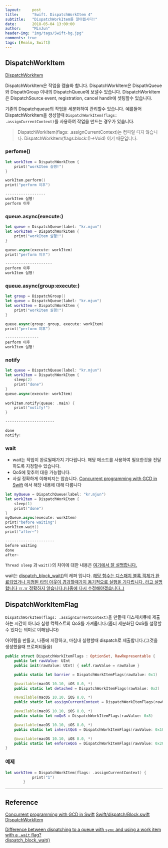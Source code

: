 ```yaml
---
layout:     post
title:      "Swift. DispatchWorkItem 4"
subtitle:   "DispatchWorkItem를 알아봅시다!"
date:       2018-05-04 13:00:00
author:     "MinJun"
header-img: "img/tags/Swift-bg.jpg"
comments: true 
tags: [Realm, Swift]
---
```


## DispatchWorkItem

[DispatchWorkItem](https://developer.apple.com/documentation/dispatch/dispatchworkitem)

DispatchWorkItem은 작업을 캡슐화 합니다. DispatchWorkItem은 DispathQueue와 DispathGroup 이내의 DispatchQueue에 보낼수 있습니다. DispatchWorkItem은 DispatchSource event, registration, cancel handlr에 셋팅할수 있습니다. 

기존의 Dispatchqueue의 작업을 세분화하여 관리할수 있습니다. 예를들어 DispatchWorkItem을 생성할때 `DispatchWorkItem(flags: .assignCurrentContext)`를 사용하여 작업을 만드는 경우가 있습니다. 

> DispatchWorkItem(flags: .assignCurrentContext)는 컴파일 디지 않습니다. DispatchWorkItem(flags:block:()->Void) 이기 때문입니다.

### perfome()

```swift
let workItem = DispatchWorkItem {
    print("workItem 실행!")
}

workItem.perform()
print("perform 이후")

------------------
workItem 실행!
perform 이후
```

### queue.async(execute:)

```swift
let queue = DispatchQueue(label: "kr.mjun")
let workItem = DispatchWorkItem {
    print("workItem 실행!")
}

queue.async(execute: workItem)
print("perform 이후")

---------------------
perform 이후
workItem 실행!
```

### queue.async(group:execute:)

```swift
let group = DispatchGroup()
let queue = DispatchQueue(label: "kr.mjun")
let workItem = DispatchWorkItem {
    print("workItem 실행!")
}

queue.async(group: group, execute: workItem)
print("perform 이후")

---------------
perform 이후
workItem 실행!
```

### notify

```swift
let queue = DispatchQueue(label: "kr.mjun")
let workItem = DispatchWorkItem {
    sleep(2)
    print("done")
}
queue.async(execute: workItem)
    
workItem.notify(queue: .main) {
    print("notify!")
}

----------------------

done
notify!
```

### wait

- wait는 작업이 완료될때가지 기다립니다. 해당 메소드를 사용하여 필요한것을 전달하도록 지정할수 있습니다. 
- QoS에 맞추어 대응 가능합니다. 
- 사실 정확하게 이해되지는 않습니다. [Concurrent programming with GCD in Swift](https://developer.apple.com/videos/play/wwdc2016/720/?time=881) 에서 해당 내용에 대해 다룹니다

```swift
let myQueue = DispatchQueue(label: "kr.mjun")
let workItem = DispatchWorkItem {
    sleep(1)
    print("done")
}
myQueue.async(execute: workItem)
print("before waiting")
workItem.wait()
print("after~")

----------------------
before waiting
done
after~
```

`Thread sleep` 과 `wait()`의 차이에 대한 내용은 [여기에서 잘 설명합니다.](https://stackoverflow.com/questions/38105105/difference-between-dispatching-to-a-queue-with-sync-and-using-a-work-item-with)

wait는 [dispatch_block_wait()](https://github.com/apple/swift-corelibs-libdispatch/blob/master/dispatch/block.h#L278)의 레퍼 입니다. <U>해당 함수는 디스패치 블록 객체가 완료되었거나 지정된 타임 아웃이 경과할때가지 동기적으로 실행을 기다립니다. 라고 설명합니다 ㅠ.ㅠ 정확하지 않습니다.(나중에 다시 수정해야겠습니다..)</U>

## DispatchWorkItemFlag

`DispatchWorkItem(flags: .assignCurrentContext)`을 만들때 디스패치큐에 제출하는 시간이 아니라 실행 컥텍스트의 QoS를 가져옵니다.(좀더 세분화된 QoS를 설정할수 있다는 의미로 이해됩니다)

아이템을 만들고, 나중에 저장하고, 마침내 실행할때 dispatch로 제출합니다.(그것을 생성했을때 프로퍼티들을)

```swift
public struct DispatchWorkItemFlags : OptionSet, RawRepresentable {
	public let rawValue: UInt
	public init(rawValue: UInt) { self.rawValue = rawValue }

	public static let barrier = DispatchWorkItemFlags(rawValue: 0x1)

	@available(macOS 10.10, iOS 8.0, *)
	public static let detached = DispatchWorkItemFlags(rawValue: 0x2)

	@available(macOS 10.10, iOS 8.0, *)
	public static let assignCurrentContext = DispatchWorkItemFlags(rawValue: 0x4)

	@available(macOS 10.10, iOS 8.0, *)
	public static let noQoS = DispatchWorkItemFlags(rawValue: 0x8)

	@available(macOS 10.10, iOS 8.0, *)
	public static let inheritQoS = DispatchWorkItemFlags(rawValue: 0x10)

	@available(macOS 10.10, iOS 8.0, *)
	public static let enforceQoS = DispatchWorkItemFlags(rawValue: 0x20)
}
```

### 예제

```swift
let workItem = DispatchWorkItem(flags: .assignCurrentContext) {
            print("1")
        }
```

---


## Reference 

[Concurrent programming with GCD in Swift](https://developer.apple.com/videos/play/wwdc2016/720/?time=881)
[Swift/dispatch/Block.swift](https://github.com/apple/swift/blob/master/stdlib/public/SDK/Dispatch/Block.swift)<br>
[DispatchWorkItem](https://developer.apple.com/documentation/dispatch/dispatchworkitemflags)<br>

[Difference between dispatching to a queue with `sync` and using a work item with a `.wait` flag?](https://stackoverflow.com/questions/38105105/difference-between-dispatching-to-a-queue-with-sync-and-using-a-work-item-with)<br>
[dispatch_block_wait()](https://github.com/apple/swift-corelibs-libdispatch/blob/master/dispatch/block.h#L278)

